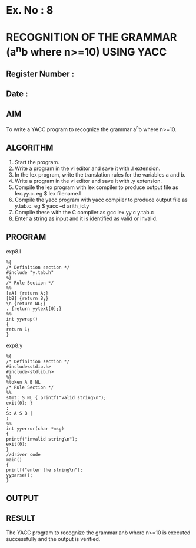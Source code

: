 # Ex. No : 8	
# RECOGNITION OF THE GRAMMAR (a<sup>n</sup>b where n>=10) USING YACC
## Register Number :
## Date : 

## AIM   
To write a YACC program to recognize the grammar a<sup>n</sup>b where n>=10.

## ALGORITHM
1.	Start the program.
2.	Write a program in the vi editor and save it with .l extension.
3.	In the lex program, write the translation rules for the variables a and b.
4.	Write a program in the vi editor and save it with .y extension.
5.	Compile the lex program with lex compiler to produce output file as lex.yy.c. eg $ lex filename.l
6.	Compile the yacc program with yacc compiler to produce output file as y.tab.c. eg $ yacc –d arith_id.y
7.	Compile these with the C compiler as gcc lex.yy.c y.tab.c
8.	Enter a string as input and it is identified as valid or invalid.
 
## PROGRAM

exp8.l

	%{
	/* Definition section */
	#include "y.tab.h"
	%}
	/* Rule Section */
	%%
	[aA] {return A;}
	[bB] {return B;}
	\n {return NL;}
	. {return yytext[0];}
	%%	
	int yywrap()
	{
	return 1;
	}

exp8.y

	%{
	/* Definition section */
	#include<stdio.h>
	#include<stdlib.h>
	%}
	%token A B NL
	/* Rule Section */
	%%
	stmt: S NL { printf("valid string\n");
	exit(0); }
	;
	S: A S B |
	;
	%%	
	int yyerror(char *msg)
	{
	printf("invalid string\n");	
	exit(0);
	}
	//driver code
	main()
	{
	printf("enter the string\n");
	yyparse();
	}
 
## OUTPUT 

## RESULT
The YACC program to recognize the grammar anb where n>=10 is executed successfully and the output is verified.

